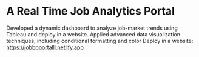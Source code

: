 # A Real Time Job Analytics Portal  
Developed a dynamic dashboard to analyze job-market trends using Tableau and deploy in a website.
Applied advanced data visualization techniques, including conditional formatting and color
Deploy in a website: https://jobbpportalll.netlify.app
